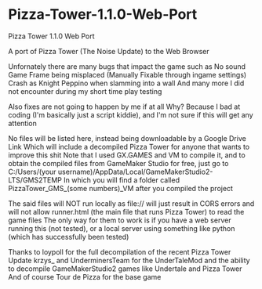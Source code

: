 # Pizza-Tower-1.1.0-Web-Port

Pizza Tower 1.1.0 Web Port

A port of Pizza Tower (The Noise Update) to the Web Browser

Unfornately there are many bugs that impact the game such as
  No sound
  Game Frame being misplaced (Manually Fixable through ingame settings)
  Crash as Knight Peppino when slamming into a wall
  And many more I did not encounter during my short time play testing

Also fixes are not going to happen by me if at all
  Why? Because I bad at coding (I'm basically just a script kiddie), and I'm not sure if this will get any attention

No files will be listed here, instead being downloadable by a Google Drive Link
  Which will include a decompiled Pizza Tower for anyone that wants to improve this shit
  Note that I used GX.GAMES and VM to compile it, and to obtain the compiled files from GameMaker Studio for free, just go to C:/Users/(your username)/AppData/Local/GameMakerStudio2-LTS/GMS2TEMP
  In which you will find a folder called PizzaTower_GMS_(some numbers)_VM after you compiled the project

The said files will NOT run locally as file:// will just result in CORS errors and will not allow runner.html (the main file that runs Pizza Tower) to read the game files
The only way for them to work is if you have a web server running this (not tested), or a local server using something like python (which has successfully been tested)

Thanks to
  loypoll for the full decompilation of the recent Pizza Tower Update
  krzys_ and UnderminersTeam for the UnderTaleMod and the ability to decompile GameMakerStudio2 games like Undertale and Pizza Tower
  And of course Tour de Pizza for the base game
